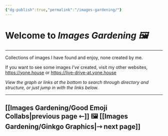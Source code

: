 ```yaml
---
{"dg-publish":true,"permalink":"/images-gardening/"}
---
```



# Welcome to *Images Gardening 🖼️*

---

Collections of images I have found and enjoy, none created by me. 

If you want to see some images *I've* created, visit my other websites, https://yone.house or https://live-drive-at.yone.house

*View the graph or links at the bottom to search through directory and structure, or just jump in with the links below.*

---
## [[Images Gardening/Good Emoji Collabs\|previous page ⇽]]  🖼️  [[Images Gardening/Ginkgo Graphics\|⇾ next page]]